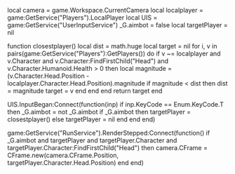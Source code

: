 local camera = game.Workspace.CurrentCamera
local localplayer = game:GetService("Players").LocalPlayer
local UIS = game:GetService("UserInputService")
_G.aimbot = false
local targetPlayer = nil

function closestplayer()
    local dist = math.huge
    local target = nil
    for i, v in pairs(game:GetService("Players"):GetPlayers()) do
        if v ~= localplayer and v.Character and v.Character:FindFirstChild("Head") and v.Character.Humanoid.Health > 0 then
            local magnitude = (v.Character.Head.Position - localplayer.Character.Head.Position).magnitude
            if magnitude < dist then
                dist = magnitude
                target = v
            end
        end
    end
    return target
end

UIS.InputBegan:Connect(function(inp)
    if inp.KeyCode == Enum.KeyCode.T then
        _G.aimbot = not _G.aimbot
        if _G.aimbot then
            targetPlayer = closestplayer()
        else
            targetPlayer = nil
        end
    end
end)

game:GetService("RunService").RenderStepped:Connect(function()
    if _G.aimbot and targetPlayer and targetPlayer.Character and targetPlayer.Character:FindFirstChild("Head") then
        camera.CFrame = CFrame.new(camera.CFrame.Position, targetPlayer.Character.Head.Position)
    end
end)
